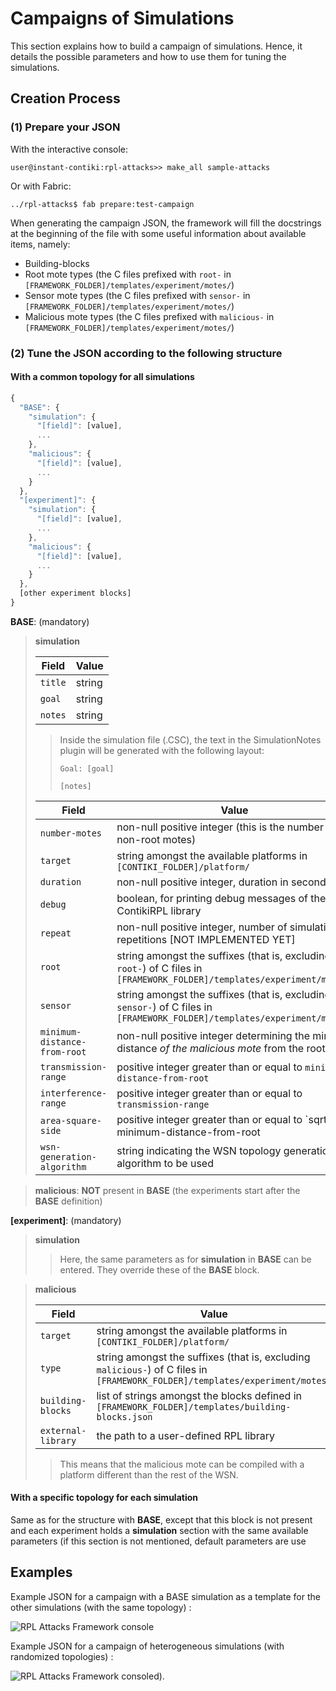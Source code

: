 # Campaigns of Simulations

This section explains how to build a campaign of simulations. Hence, it details the possible parameters and how to use them for tuning the simulations.


## Creation Process

### (1) Prepare your JSON

With the interactive console:
 
 ```
 user@instant-contiki:rpl-attacks>> make_all sample-attacks
 ```

Or with Fabric:

 ```
 ../rpl-attacks$ fab prepare:test-campaign
 ```
 
 When generating the campaign JSON, the framework will fill the docstrings at the beginning of the file with some useful information about available items, namely:
 
 - Building-blocks
 - Root mote types (the C files prefixed with `root-` in `[FRAMEWORK_FOLDER]/templates/experiment/motes/`)
 - Sensor mote types (the C files prefixed with `sensor-` in `[FRAMEWORK_FOLDER]/templates/experiment/motes/`)
 - Malicious mote types (the C files prefixed with `malicious-` in `[FRAMEWORK_FOLDER]/templates/experiment/motes/`)


### (2) Tune the JSON according to the following structure

#### With a common topology for all simulations
 
 ```javascript
 {
   "BASE": {
     "simulation": { 
       "[field]": [value],
       ...
     },
     "malicious": {
       "[field]": [value],
       ...
     }
   },
   "[experiment]": {
     "simulation": { 
       "[field]": [value],
       ...
     },
     "malicious": {
       "[field]": [value],
       ...
     }
   },
   [other experiment blocks]
 }
 ```
 
**BASE**: (mandatory)
 
 > **simulation**
 >
 >  **Field** | **Value**
 >  --- | ---
 >  `title` | string
 >  `goal` | string
 >  `notes` | string
 >
 >> Inside the simulation file (.CSC), the text in the SimulationNotes plugin will be generated with the following layout:
 >>
 >> `Goal: [goal]`
 >> 
 >> `[notes]`
 >
 >  **Field** | **Value**
 >  --- | ---
 >  `number-motes` | non-null positive integer (this is the number of non-root motes)
 >  `target` | string amongst the available platforms in `[CONTIKI_FOLDER]/platform/`
 >  `duration` | non-null positive integer, duration in seconds
 >  `debug` | boolean, for printing debug messages of the ContikiRPL library
 >  `repeat` | non-null positive integer, number of simulation repetitions [NOT IMPLEMENTED YET]
 >  `root` | string amongst the suffixes (that is, excluding `root-`) of C files in `[FRAMEWORK_FOLDER]/templates/experiment/motes/`
 >  `sensor` | string amongst the suffixes (that is, excluding `sensor-`) of C files in `[FRAMEWORK_FOLDER]/templates/experiment/motes/`
 >  `minimum-distance-from-root` | non-null positive integer determining the minimal distance *of the malicious mote* from the root
 >  `transmission-range` | positive integer greater than or equal to `minimum-distance-from-root`
 >  `interference-range` | positive integer greater than or equal to `transmission-range`
 >  `area-square-side` | positive integer greater than or equal to `sqrt(2) * minimum-distance-from-root
 >  `wsn-generation-algorithm` | string indicating the WSN topology generation algorithm to be used
 
 > **malicious**: **NOT** present in **BASE**
 >   (the experiments start after the **BASE** definition)


**[experiment]**: (mandatory)
 
 > **simulation**
 >
 >> Here, the same parameters as for **simulation** in **BASE** can be entered. They override these of the **BASE** block.

 > **malicious**
 > 
 >  **Field** | **Value**
 >  --- | ---
 >  `target` | string amongst the available platforms in `[CONTIKI_FOLDER]/platform/`
 >  `type` | string amongst the suffixes (that is, excluding `malicious-`) of C files in `[FRAMEWORK_FOLDER]/templates/experiment/motes/`
 >  `building-blocks` | list of strings amongst the blocks defined in `[FRAMEWORK_FOLDER]/templates/building-blocks.json`
 >  `external-library` | the path to a user-defined RPL library
 >
 >> This means that the malicious mote can be compiled with a platform different than the rest of the WSN.


#### With a specific topology for each simulation
 
Same as for the structure with **BASE**, except that this block is not present and each experiment holds a **simulation** section with the same available parameters (if this section is not mentioned, default parameters are use


## Examples

Example JSON for a campaign with a BASE simulation as a template for the other simulations (with the same topology) :

 ![RPL Attacks Framework console](doc/imgs/json-base-simulations.png)

Example JSON for a campaign of heterogeneous simulations (with randomized topologies) :

 ![RPL Attacks Framework console](doc/imgs/json-randomized-simulations.png)d).
